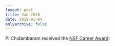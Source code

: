 ```yaml
---
layout: post
title: Jan 2018
date: 2018-01-04
onlyarchive: false
---
```


PI Chidambaram received the [NSF Career Award](https://www.nsf.gov/awardsearch/showAward?AWD_ID=1751277&HistoricalAwards=false)! 